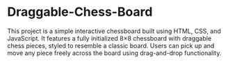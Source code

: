 # Draggable-Chess-Board
This project is a simple interactive chessboard built using HTML, CSS, and JavaScript. It features a fully initialized 8×8 chessboard with draggable chess pieces, styled to resemble a classic board. Users can pick up and move any piece freely across the board using drag-and-drop functionality.
